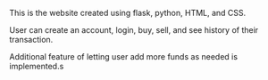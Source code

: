 This is the website created using flask, python, HTML, and CSS.

User can create an account, login, buy, sell, and see history of their transaction.

Additional feature of letting user add more funds as needed is implemented.s
